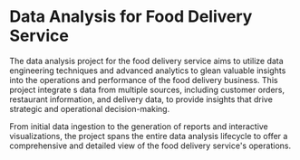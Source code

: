 # Data Analysis for Food Delivery Service     
     
The data analysis project for the food delivery service aims to utilize data engineering techniques and advanced analytics to glean valuable insights into the operations and performance of the food delivery business. This project integrate s data from multiple sources, including customer orders, restaurant information, and delivery data, to provide insights that drive strategic and operational decision-making.  
   
From initial data ingestion to the generation of reports and interactive visualizations, the project spans the entire data analysis lifecycle to offer a comprehensive and detailed view of the food delivery service's operations.   

 
 
